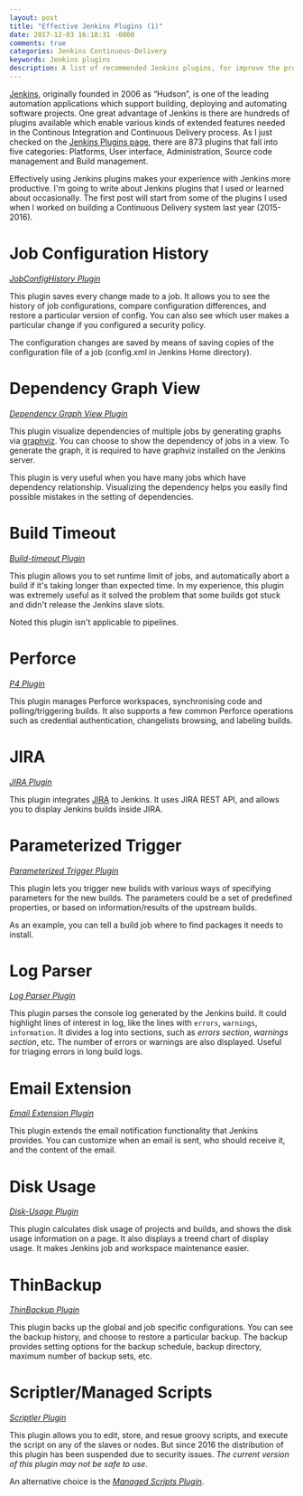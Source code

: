 ```yaml
---
layout: post
title: "Effective Jenkins Plugins (1)"
date: 2017-12-03 16:18:31 -0800
comments: true
categories: Jenkins Continuous-Delivery
keywords: Jenkins plugins
description: A list of recommended Jenkins plugins, for improve the productivity and continuous delivery, continuous integration
---
```


[Jenkins](https://jenkins.io/), originally founded in 2006 as “Hudson”, is one of the leading automation applications which support building, deploying and automating software projects. One great advantage of Jenkins is there are hundreds of plugins available which enable various kinds of extended features needed in the Continous Integration and Continuous Delivery process. As I just checked on the [Jenkins Plugins page](https://plugins.jenkins.io/), there are 873 plugins that fall into five categories: Platforms, User interface, Administration, Source code management and Build management.

Effectively using Jenkins plugins makes your experience with Jenkins more productive. I'm going to write about Jenkins plugins that I used or learned about occasionally. The first post will start from some of the plugins I used when I worked on building a Continuous Delivery system last year (2015-2016).

# Job Configuration History

[*JobConfigHistory Plugin*](https://plugins.jenkins.io/jobConfigHistory)

This plugin saves every change made to a job. It allows you to see the history of job configurations, compare configuration differences, and restore a particular version of config. You can also see which user makes a particular change if you configured a security policy.

The configuration changes are saved by means of saving copies of the configuration file of a job (config.xml in Jenkins Home directory). 

# Dependency Graph View

[*Dependency Graph View Plugin*](https://plugins.jenkins.io/depgraph-view)

This plugin visualize dependencies of multiple jobs by generating graphs via [graphviz](https://graphviz.gitlab.io/). You can choose to show the dependency of jobs in a view. To generate the graph, it is required to have graphviz installed on the Jenkins server. 

This plugin is very useful when you have many jobs which have dependency relationship. Visualizing the dependency helps you easily find possible mistakes in the setting of dependencies. 

# Build Timeout

[*Build-timeout Plugin*](https://plugins.jenkins.io/build-timeout)

This plugin allows you to set runtime limit of jobs, and automatically abort a build if it's taking longer than expected time. In my experience, this plugin was extremely useful as it solved the problem that some builds got stuck and didn't release the Jenkins slave slots.

Noted this plugin isn't applicable to pipelines.

# Perforce

[*P4 Plugin*](https://wiki.jenkins.io/display/JENKINS/P4+Plugin)

This plugin manages Perforce workspaces, synchronising code and polling/triggering builds. It also supports a few common Perforce operations such as credential authentication, changelists browsing, and labeling builds.

# JIRA

[*JIRA Plugin*](https://plugins.jenkins.io/jira)

This plugin integrates [JIRA](https://www.atlassian.com/software/jira) to Jenkins. It uses JIRA REST API, and allows you to display Jenkins builds inside JIRA. 

# Parameterized Trigger

[*Parameterized Trigger Plugin*](https://plugins.jenkins.io/parameterized-trigger)

This plugin lets you trigger new builds with various ways of specifying parameters for the new builds. The parameters could be a set of predefined properties, or based on information/results of the upstream builds. 

As an example, you can tell a build job where to find packages it needs to install. 

# Log Parser

[*Log Parser Plugin*](https://plugins.jenkins.io/log-parser)

This plugin parses the console log generated by the Jenkins build. It could highlight lines of interest in log, like the lines with ```errors```, ```warnings```, ```information```. It divides a log into sections, such as *errors section*, *warnings section*, etc. The number of errors or warnings are also displayed. Useful for triaging errors in long build logs.

# Email Extension

[*Email Extension Plugin*](https://plugins.jenkins.io/email-ext)

This plugin extends the email notification functionality that Jenkins provides. You can customize when an email is sent, who should receive it, and the content of the email.

# Disk Usage

[*Disk-Usage Plugin*](https://plugins.jenkins.io/disk-usage)

This plugin calculates disk usage of projects and builds, and shows the disk usage information on a page. It also displays a treend chart of display usage. It makes Jenkins job and workspace maintenance easier.

# ThinBackup

[*ThinBackup Plugin*](https://plugins.jenkins.io/thinBackup)

This plugin backs up the global and job specific configurations. You can see the backup history, and choose to restore a particular backup. The backup provides setting options for the backup schedule, backup directory, maximum number of backup sets, etc. 

# Scriptler/Managed Scripts

[*Scriptler Plugin*](https://wiki.jenkins.io/display/JENKINS/Scriptler+Plugin)

This plugin allows you to edit, store, and resue groovy scripts, and execute the script on any of the slaves or nodes. But since 2016 the distribution of this plugin has been suspended due to security issues. *The current version of this plugin may not be safe to use*. 

An alternative choice is the [*Managed Scripts Plugin*](hhttps://plugins.jenkins.io/managed-scripts). 

